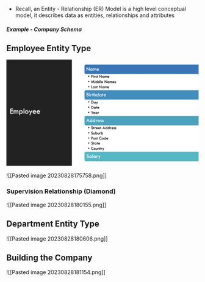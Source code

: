 - Recall, an Entity - Relationship (ER) Model is a high level conceptual model, it describes data as entities, relationships and attributes

##### Example - Company Schema

## Employee Entity Type

![](Images/Pasted%20image%2020230828174854.png)


![[Pasted image 20230828175758.png]]

### Supervision Relationship (Diamond)
![[Pasted image 20230828180155.png]]
## Department Entity Type

![[Pasted image 20230828180606.png]]

## Building the Company

![[Pasted image 20230828181154.png]]